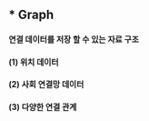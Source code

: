 ## * Graph 
#### 연결 데이터를 저장 할 수 있는 자료 구조 
#### (1) 위치 데이터 
#### (2) 사회 연결망 데이터 
#### (3) 다양한 연결 관계 
